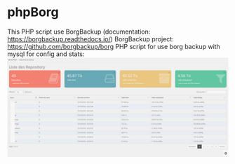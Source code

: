 # phpBorg
This PHP script use BorgBackup (documentation: https://borgbackup.readthedocs.io/)
BorgBackup project: https://github.com/borgbackup/borg
PHP script for use borg backup with mysql for config and stats:
![alt text](https://github.com/altzone/phpBorg/blob/master/phpBorg.png)
